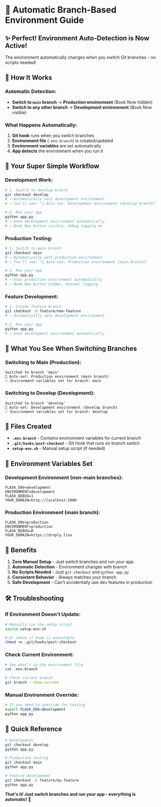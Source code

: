 # 🎯 Automatic Branch-Based Environment Guide

## **✨ Perfect! Environment Auto-Detection is Now Active!**

The environment automatically changes when you switch Git branches - no scripts needed!

## **🔄 How It Works**

### **Automatic Detection:**
- **Switch to `main` branch** → **Production environment** (Book Now hidden)
- **Switch to any other branch** → **Development environment** (Book Now visible)

### **What Happens Automatically:**
1. **Git hook** runs when you switch branches
2. **Environment file** (`.env.branch`) is created/updated
3. **Environment variables** are set automatically
4. **App detects** the environment when you run it

## **🚀 Your Super Simple Workflow**

### **Development Work:**
```bash
# 1. Switch to develop branch
git checkout develop
# → Automatically sets development environment
# → You'll see: "🔧 Auto-set: Development environment (develop branch)"

# 2. Run your app
python app.py
# → Uses development environment automatically
# → Book Now button visible, debug logging on
```

### **Production Testing:**
```bash
# 1. Switch to main branch  
git checkout main
# → Automatically sets production environment
# → You'll see: "🚀 Auto-set: Production environment (main branch)"

# 2. Run your app
python app.py
# → Uses production environment automatically
# → Book Now button hidden, minimal logging
```

### **Feature Development:**
```bash
# 1. Create feature branch
git checkout -b feature/new-feature
# → Automatically sets development environment

# 2. Run your app
python app.py
# → Uses development environment automatically
```

## **🎯 What You See When Switching Branches**

### **Switching to Main (Production):**
```
Switched to branch 'main'
🚀 Auto-set: Production environment (main branch)
✅ Environment variables set for branch: main
```

### **Switching to Develop (Development):**
```
Switched to branch 'develop'  
🔧 Auto-set: Development environment (develop branch)
✅ Environment variables set for branch: develop
```

## **📁 Files Created**

- **`.env.branch`** - Contains environment variables for current branch
- **`.git/hooks/post-checkout`** - Git hook that runs on branch switch
- **`setup-env.sh`** - Manual setup script (if needed)

## **🔧 Environment Variables Set**

### **Development Environment (non-main branches):**
```
FLASK_ENV=development
ENVIRONMENT=development
FLASK_DEBUG=1
YOUR_DOMAIN=http://localhost:5000
```

### **Production Environment (main branch):**
```
FLASK_ENV=production
ENVIRONMENT=production
FLASK_DEBUG=0
YOUR_DOMAIN=https://droply.live
```

## **🎉 Benefits**

1. **Zero Manual Setup** - Just switch branches and run your app
2. **Automatic Detection** - Environment changes with branch
3. **No Scripts Needed** - Just `git checkout` and `python app.py`
4. **Consistent Behavior** - Always matches your branch
5. **Safe Development** - Can't accidentally use dev features in production

## **🛠️ Troubleshooting**

### **If Environment Doesn't Update:**
```bash
# Manually run the setup script
source setup-env.sh

# Or check if hook is executable
chmod +x .git/hooks/post-checkout
```

### **Check Current Environment:**
```bash
# See what's in the environment file
cat .env.branch

# Check current branch
git branch --show-current
```

### **Manual Environment Override:**
```bash
# If you need to override for testing
export FLASK_ENV=development
python app.py
```

## **🚀 Quick Reference**

```bash
# Development
git checkout develop
python app.py

# Production testing
git checkout main
python app.py

# Feature development
git checkout -b feature/my-feature
python app.py
```

**That's it! Just switch branches and run your app - everything is automatic! 🎉**
